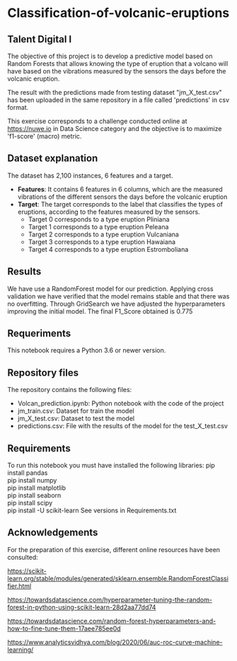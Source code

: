 # Classification-of-volcanic-eruptions
## Talent Digital I
The objective of this project is to develop a predictive model based on Random Forests that allows knowing the type of eruption that a volcano will have based on the vibrations measured by the sensors the days before the volcanic eruption.

The result with the predictions made from testing dataset "jm_X_test.csv" has been uploaded in the same repository in a file called 'predictions' in csv format.

This exercise corresponds to a challenge conducted online at https://nuwe.io in Data Science category and the objective is to maximize 'f1-score' (macro) metric.
## Dataset explanation
The dataset has 2,100 instances, 6 features and a target.
- **Features**: It contains 6 features in 6 columns, which are the measured vibrations of the different sensors the days before the volcanic eruption
- **Target**: The target corresponds to the label that classifies the types of eruptions, according to the features measured by the sensors.
    - Target 0 corresponds to a type eruption Pliniana
    - Target 1 corresponds to a type eruption Peleana
    - Target 2 corresponds to a type eruption Vulcaniana
    - Target 3 corresponds to a type eruption Hawaiana
    - Target 4 corresponds to a type eruption Estromboliana
## Results
We have use a RandomForest model for our prediction. Applying cross validation we have verified that the model remains stable and that there was no overfitting. Through GridSearch we have adjusted the hyperparameters improving the initial model. The final F1_Score obtained is 0.775
## Requeriments
This notebook requires a Python 3.6 or newer version.

## Repository files
The repository contains the following files:
- Volcan_prediction.ipynb: Python notebook with the code of the project
- jm_train.csv: Dataset for train the model
- jm_X_test.csv: Dataset to test the model
- predictions.csv: File with the results of the model for the test_X_test.csv

## Requirements
To run this notebook you must have installed the following libraries:
 pip install pandas     
 pip install numpy     
 pip install matplotlib     
 pip install seaborn     
 pip install scipy     
 pip install -U scikit-learn
See versions in Requirements.txt
## Acknowledgements
For the preparation of this exercise, different online resources have been consulted:

https://scikit-learn.org/stable/modules/generated/sklearn.ensemble.RandomForestClassifier.html

https://towardsdatascience.com/hyperparameter-tuning-the-random-forest-in-python-using-scikit-learn-28d2aa77dd74

https://towardsdatascience.com/random-forest-hyperparameters-and-how-to-fine-tune-them-17aee785ee0d

https://www.analyticsvidhya.com/blog/2020/06/auc-roc-curve-machine-learning/

